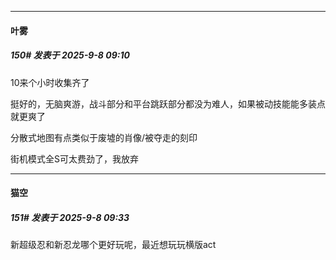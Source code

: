 ﻿
*****

####  叶雾  
##### 150#       发表于 2025-9-8 09:10

10来个小时收集齐了

挺好的，无脑爽游，战斗部分和平台跳跃部分都没为难人，如果被动技能能多装点就更爽了

分散式地图有点类似于废墟的肖像/被夺走的刻印

街机模式全S可太费劲了，我放弃


*****

####  猫空  
##### 151#       发表于 2025-9-8 09:33

新超级忍和新忍龙哪个更好玩呢，最近想玩玩横版act

